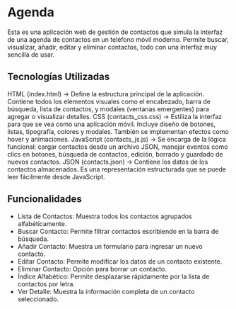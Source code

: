 # Agenda
Esta es una aplicación web de gestión de contactos que simula la interfaz de una agenda de contactos en un teléfono móvil moderno. Permite buscar, visualizar, añadir, editar y eliminar contactos, todo con una interfaz muy sencilla de usar.

## Tecnologías Utilizadas

HTML (index.html) → Define la estructura principal de la aplicación. Contiene todos los elementos visuales como el encabezado, barra de búsqueda, lista de contactos, y modales (ventanas emergentes) para agregar o visualizar detalles.
CSS (contacts_css.css) → Estiliza la interfaz para que se vea como una aplicación móvil. Incluye diseño de botones, listas, tipografía, colores y modales. También se implementan efectos como hover y animaciones.
JavaScript (contacts_js.js) → Se encarga de la lógica funcional: cargar contactos desde un archivo JSON, manejar eventos como clics en botones, búsqueda de contactos, edición, borrado y guardado de nuevos contactos.
JSON (contacts.json) → Contiene los datos de los contactos almacenados. Es una representación estructurada que se puede leer fácilmente desde JavaScript.

## Funcionalidades
- Lista de Contactos: Muestra todos los contactos agrupados alfabéticamente.
- Buscar Contacto: Permite filtrar contactos escribiendo en la barra de búsqueda.
- Añadir Contacto: Muestra un formulario para ingresar un nuevo contacto.
- Editar Contacto: Permite modificar los datos de un contacto existente.
- Eliminar Contacto: Opción para borrar un contacto.
- Índice Alfabético: Permite desplazarse rápidamente por la lista de contactos por letra.
- Ver Detalle: Muestra la información completa de un contacto seleccionado.
